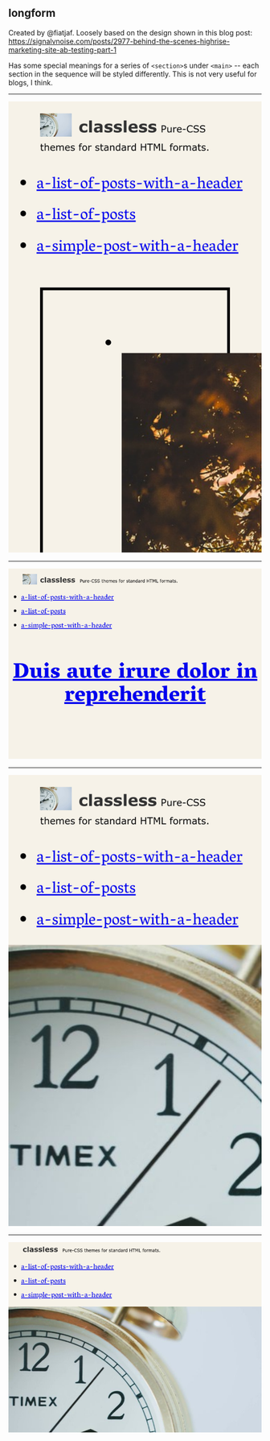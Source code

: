 ## longform

Created by @fiatjaf. Loosely based on the design shown in this blog post: https://signalvnoise.com/posts/2977-behind-the-scenes-highrise-marketing-site-ab-testing-part-1

Has some special meanings for a series of `<section>`s under `<main>` -- each section in the sequence will be styled differently. This is not very useful for blogs, I think.

---

![](screenshots/longform-list-mobile.png)

---

![](screenshots/longform-list.png)

---

![](screenshots/longform-post-mobile.png)

---

![](screenshots/longform-post.png)

